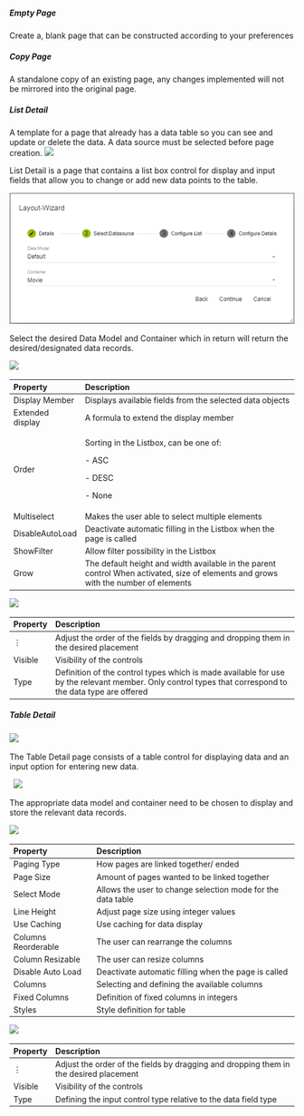 ﻿---
sidebar_position: 1
---
##### <a name="_toc1639988875"></a><a name="_toc87966787"></a><a name="_toc2047030593"></a><a name="_toc317470642"></a><a name="_toc144733009"></a>**Empty Page**
Create a, blank page that can be constructed according to your preferences
##### <a name="_toc856694148"></a><a name="_toc1073390384"></a><a name="_toc144733010"></a>**Copy Page**
A standalone copy of an existing page, any changes implemented will not be mirrored into the original page.
##### <a name="_toc1316003652"></a><a name="_toc1914119374"></a><a name="_toc936373884"></a><a name="_toc33574585"></a><a name="_toc144733011"></a>**List Detail**
A template for a page that already has a data table so you can see and update or delete the data. A data source must be selected before page creation. ![](Images/Aspose.Words.4a2aeb46-7bb9-47ec-8223-5acb2ad913fb.001.png)

List Detail is a page that contains a list box control for display and input fields that allow you to change or add new data points to the table.

![](Images/Aspose.Words.4a2aeb46-7bb9-47ec-8223-5acb2ad913fb.002.png)

Select the desired Data Model and Container which in return will return the desired/designated data records.


![](Images/Aspose.Words.4a2aeb46-7bb9-47ec-8223-5acb2ad913fb.003.png)


|**Property**|**Description**|
| :- | :- |
|Display Member|Displays available fields from the selected data objects|
|Extended display|A formula to extend the display member |
|Order|<p>Sorting in the Listbox, can be one of:</p><p>- ASC</p><p>- DESC</p><p>- None</p>|
|Multiselect|Makes the user able to select multiple elements|
|DisableAutoLoad|Deactivate automatic filling in the Listbox when the page is called|
|ShowFilter|Allow filter possibility in the Listbox|
|Grow|The default height and width available in the parent control When activated, size of elements and grows with the number of elements|

![](Images/Aspose.Words.4a2aeb46-7bb9-47ec-8223-5acb2ad913fb.004.png)


|**Property**|**Description**|
| :- | :- |
|⋮|Adjust the order of the fields by dragging and dropping them in the desired placement|
|Visible|Visibility of the controls|
|Type|Definition of the control types which is made available for use by the relevant member. Only control types that correspond to the data type are offered|






##### <a name="_toc1865119445"></a><a name="_toc54018463"></a><a name="_toc1097236820"></a><a name="_toc1034740379"></a><a name="_toc424367343"></a><a name="_toc789875558"></a><a name="_toc144733012"></a>**Table Detail**
![](Images/Aspose.Words.4a2aeb46-7bb9-47ec-8223-5acb2ad913fb.005.png)

The Table Detail page consists of a table control for displaying data and an input option for entering new data.

` `![](Images/Aspose.Words.4a2aeb46-7bb9-47ec-8223-5acb2ad913fb.006.png)

The appropriate data model and container need to be chosen to display and store the relevant data records. 




![](Images/Aspose.Words.4a2aeb46-7bb9-47ec-8223-5acb2ad913fb.007.png)

|**Property**|**Description**|
| :- | :- |
|Paging Type|How pages are linked together/ ended|
|Page Size|Amount of pages wanted to be linked together|
|Select Mode|Allows the user to change selection mode for the data table|
|Line Height|Adjust page size using integer values|
|Use Caching|Use caching for data display|
|Columns Reorderable|The user can rearrange the columns|
|Column Resizable|The user can resize columns|
|Disable Auto Load|Deactivate automatic filling when the page is called|
|Columns|Selecting and defining the available columns|
|Fixed Columns|Definition of fixed columns in integers|
|Styles|Style definition for table|




![](Images/Aspose.Words.4a2aeb46-7bb9-47ec-8223-5acb2ad913fb.008.png)


|**Property**|**Description**|
| :- | :- |
|⋮|Adjust the order of the fields by dragging and dropping them in the desired placement|
|Visible|Visibility of the controls|
|Type|Defining the input control type relative to the data field type|

